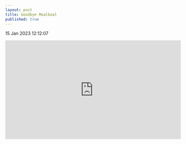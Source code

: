 ```yaml
---
layout: post
title: Goodbye Moalboal
published: true
---
```

15 Jan 2023 12:12:07
<iframe width="560" height="315"
src="https://www.youtube.com/embed/Un4CQlmDff4"
frameborder="0"
allow="accelerometer; autoplay; encrypted-media; gyroscope; picture-in-picture"
allowfullscreen></iframe>
